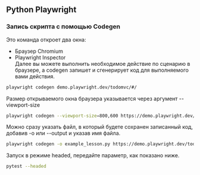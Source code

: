## Python Playwright

### Запись скрипта с помощью Codegen
Это команда откроет два окна:
- Браузер Chromium
- Playwright Inspector  
Далее вы можете выполнить необходимое действие по сценарию в браузере, а codegen запишет и сгенерирует код для выполняемого вами действия.
```bash
playwright codegen demo.playwright.dev/todomvc/#/
```

Размер открываемого окна браузера указывается через аргумент --viewport-size
```bash
playwright codegen --viewport-size=800,600 https://demo.playwright.dev/todomvc/#/
```

Можно сразу указать файл, в который будете сохранен записанный код, добавив -о или --output и указав имя файла.
```bash
playwright codegen -o example_lesson.py https://demo.playwright.dev/todomvc/#/
```

Запуск в режиме headed, передайте параметр, как показано ниже. 
```bash
pytest --headed
```